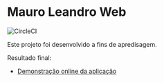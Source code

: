 # Mauro Leandro Web

![CircleCI](https://img.shields.io/circleci/build/github/maurolsn/web-mauro-leandro)

Este projeto foi desenvolvido a fins de apredisagem.

Resultado final:

- [Demonstração online da aplicação](https://web-mauro-leandro-cyj0etl9g-maurolsn.vercel.app/)
